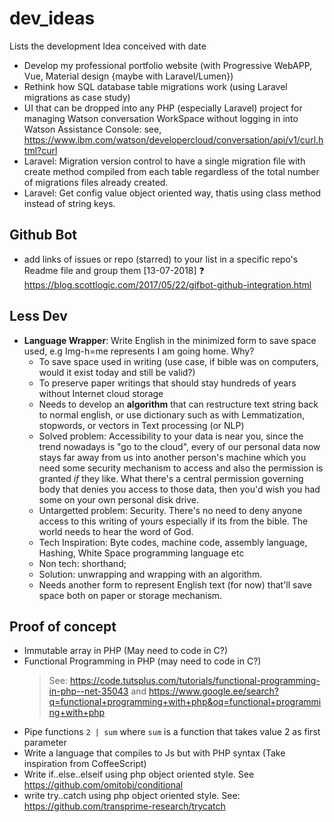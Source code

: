 # dev_ideas
Lists the development Idea conceived with date

- Develop my professional portfolio website (with Progressive WebAPP, Vue, Material design {maybe with Laravel/Lumen})
- Rethink how SQL database table migrations work (using Laravel migrations as case study)
- UI that can be dropped into any PHP (especially Laravel) project for managing Watson conversation WorkSpace without logging in into Watson Assistance Console: see, https://www.ibm.com/watson/developercloud/conversation/api/v1/curl.html?curl
- Laravel: Migration version control to have a single migration file with create method compiled from each table regardless of the total number of migrations files already created.
- Laravel: Get config value object oriented way, thatis using class method instead of string keys.

## Github Bot
- add links of issues or repo (starred) to your list in a specific repo's Readme file and group them [13-07-2018] :question:
    https://blog.scottlogic.com/2017/05/22/gifbot-github-integration.html

## Less Dev
- **Language Wrapper**: Write English in the minimized form to save space used, e.g Img-h=me represents I am going home. Why?
  - To save space used in writing (use case, if bible was on computers, would it exist today and still be valid?)
  - To preserve paper writings that should stay hundreds of years without Internet cloud storage
  - Needs to develop an **algorithm** that can restructure text string back to normal english, or use dictionary such as with Lemmatization, stopwords, or vectors in Text processing (or NLP)
  - Solved problem: Accessibility to your data is near you, since the trend nowadays is "go to the cloud", every of our personal data now stays far away from us into another person's machine which you need some security mechanism to access and also the permission is granted _if_ they like. What there's a central permission governing body that denies you access to those data, then you'd wish you had some on your own personal disk drive.
  - Untargetted problem: Security. There's no need to deny anyone access to this writing of yours especially if its from the bible. The world needs to hear the word of God.
  - Tech Inspiration: Byte codes, machine code, assembly language, Hashing, White Space programming language etc 
  - Non tech: shorthand;
  - Solution: unwrapping and wrapping with an algorithm.
  - Needs another form to represent English text (for now) that'll save space both on paper or storage mechanism.
  
## Proof of concept

- Immutable array in PHP (May need to code in C?)
- Functional Programming in PHP (may need to code in C?)
    > See: https://code.tutsplus.com/tutorials/functional-programming-in-php--net-35043 and https://www.google.ee/search?q=functional+programming+with+php&oq=functional+programming+with+php
- Pipe functions `2 | sum` where `sum` is a function that takes value 2 as first parameter
- Write a language that compiles to Js but with PHP syntax (Take inspiration from CoffeeScript)
- Write if..else..elseif using php object oriented style. See https://github.com/omitobi/conditional
- write try..catch using php object oriented style. See: https://github.com/transprime-research/trycatch
